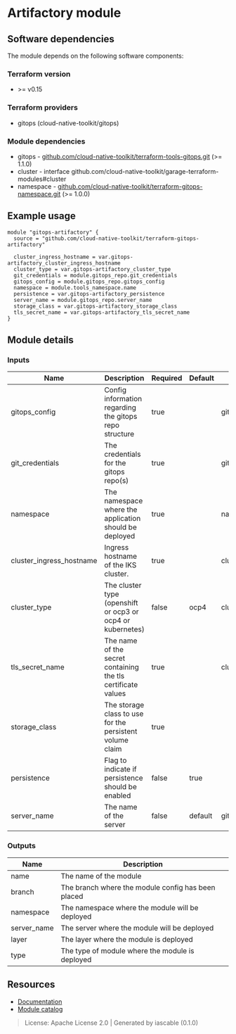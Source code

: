 # Artifactory module




## Software dependencies

The module depends on the following software components:

### Terraform version

- \>= v0.15

### Terraform providers


- gitops (cloud-native-toolkit/gitops)

### Module dependencies


- gitops - [github.com/cloud-native-toolkit/terraform-tools-gitops.git](https://github.com/cloud-native-toolkit/terraform-tools-gitops.git) (>= 1.1.0)
- cluster - interface github.com/cloud-native-toolkit/garage-terraform-modules#cluster
- namespace - [github.com/cloud-native-toolkit/terraform-gitops-namespace.git](https://github.com/cloud-native-toolkit/terraform-gitops-namespace.git) (>= 1.0.0)

## Example usage

```hcl
module "gitops-artifactory" {
  source = "github.com/cloud-native-toolkit/terraform-gitops-artifactory"

  cluster_ingress_hostname = var.gitops-artifactory_cluster_ingress_hostname
  cluster_type = var.gitops-artifactory_cluster_type
  git_credentials = module.gitops_repo.git_credentials
  gitops_config = module.gitops_repo.gitops_config
  namespace = module.tools_namespace.name
  persistence = var.gitops-artifactory_persistence
  server_name = module.gitops_repo.server_name
  storage_class = var.gitops-artifactory_storage_class
  tls_secret_name = var.gitops-artifactory_tls_secret_name
}

```

## Module details

### Inputs

| Name | Description | Required | Default | Source |
|------|-------------|---------|----------|--------|
| gitops_config | Config information regarding the gitops repo structure | true |  | gitops.gitops_config |
| git_credentials | The credentials for the gitops repo(s) | true |  | gitops.git_credentials |
| namespace | The namespace where the application should be deployed | true |  | namespace.name |
| cluster_ingress_hostname | Ingress hostname of the IKS cluster. | true |  | cluster.platform.ingress |
| cluster_type | The cluster type (openshift or ocp3 or ocp4 or kubernetes) | false | ocp4 | cluster.platform.type_code |
| tls_secret_name | The name of the secret containing the tls certificate values | true |  | cluster.platform.tls_secret |
| storage_class | The storage class to use for the persistent volume claim | true |  |  |
| persistence | Flag to indicate if persistence should be enabled | false | true |  |
| server_name | The name of the server | false | default | gitops.server_name |

### Outputs

| Name | Description |
|------|-------------|
| name | The name of the module |
| branch | The branch where the module config has been placed |
| namespace | The namespace where the module will be deployed |
| server_name | The server where the module will be deployed |
| layer | The layer where the module is deployed |
| type | The type of module where the module is deployed |

## Resources

- [Documentation](https://operate.cloudnativetoolkit.dev)
- [Module catalog](https://modules.cloudnativetoolkit.dev)

> License: Apache License 2.0 | Generated by iascable (0.1.0)
